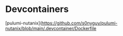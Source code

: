 # Devcontainers


[pulumi-nutanix](https://github.com/s0nyguy/pulumi-nutanix/blob/main/.devcontainer/Dockerfile
